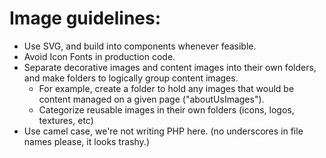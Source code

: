 # Image guidelines:

- Use SVG, and build into components whenever feasible.
- Avoid Icon Fonts in production code.
- Separate decorative images and content images into their own folders, and
	 make folders to logically group content images.
	- For example, create a folder to hold any images that would be content
		managed on a given page ("aboutUsImages").
	- Categorize reusable images in their own folders
		(icons, logos, textures, etc)
- Use camel case, we're not writing PHP here. (no underscores in file names
	please, it looks trashy.)
